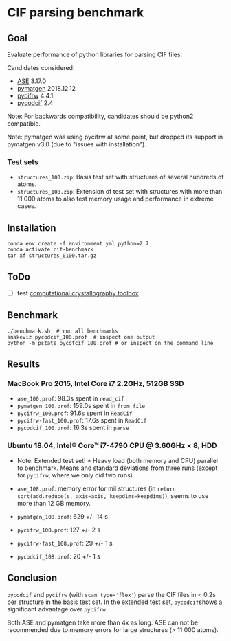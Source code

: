 # CIF parsing benchmark

## Goal
Evaluate performance of python libraries for parsing CIF files.

Candidates considered:

 * [ASE](https://pypi.org/project/ase/3.17.0) 3.17.0
 * [pymatgen](https://pypi.org/project/pymatgen/2018.12.12/) 2018.12.12
 * [pycifrw](https://pypi.org/project/PyCifRW/4.4.1/) 4.4.1
 * [pycodcif](https://pypi.org/project/pycodcif/2.4/) 2.4

Note: For backwards compatibility, candidates should be python2 compatible.

Note: pymatgen was using pycifrw at some point, but dropped its support in
pymatgen v3.0 (due to "issues with installation").

### Test sets

* `structures_100.zip`: Basis test set with structures of several hundreds of atoms. 
* `structures_108.zip`: Extension of test set with structures with more than 11 000 atoms to also test memory usage and performance in extreme cases.

## Installation

```
conda env create -f environment.yml python=2.7
conda activate cif-benchmark
tar xf structures_0100.tar.gz
```

## ToDo
- [ ] test [computational crystallography toolbox](https://cctbx.github.io) 

## Benchmark

```
./benchmark.sh  # run all benchmarks
snakeviz pycodcif_100.prof  # inspect one output
python -m pstats pycofcif_100.prof # or inspect on the command line 
```

## Results

### MacBook Pro 2015, Intel Core i7 2.2GHz, 512GB SSD

* `ase_100.prof`: 98.3s spent in `read_cif`
* `pymatgen_100.prof`: 159.0s spent in `from_file`
* `pycifrw_100.prof`: 91.6s spent in `ReadCif`
* `pycifrw-fast_100.prof`: 17.6s spent in `ReadCif`
* `pycodcif_100.prof`: 16.3s spent in `parse`

### Ubuntu 18.04, Intel® Core™ i7-4790 CPU @ 3.60GHz × 8, HDD 
* Note: Extended test set! * 
Heavy load (both memory and CPU) parallel to benchmark. Means and standard deviations from three runs (except for `pycifrw`, where we only did two runs).  

* `ase_108.prof`: memory error for mil structures (in `return sqrt(add.reduce(s, axis=axis, keepdims=keepdims)`), seems to use more than 12 GB memory.  
* `pymatgen_108.prof`:  629 +/- 14 s
* `pycifrw_108.prof`: 127 +/- 2 s
* `pycifrw-fast_108.prof`: 29 +/- 1 s 
* `pycodcif_108.prof`: 20 +/- 1 s

## Conclusion

`pycodcif` and `pycifrw` (with `scan_type='flex'`) parse the CIF files in < 0.2s per structure in the basis test set. In the extended test set, `pycodcif`shows a significant advantage over `pycifrw`.

Both ASE and pymatgen take more than 4x as long. ASE can not be recommended due to memory errors for large structures (> 11 000 atoms). 
